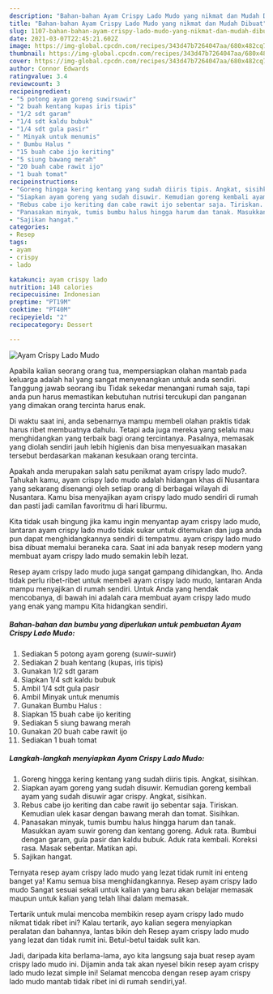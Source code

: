 ```yaml
---
description: "Bahan-bahan Ayam Crispy Lado Mudo yang nikmat dan Mudah Dibuat"
title: "Bahan-bahan Ayam Crispy Lado Mudo yang nikmat dan Mudah Dibuat"
slug: 1107-bahan-bahan-ayam-crispy-lado-mudo-yang-nikmat-dan-mudah-dibuat
date: 2021-03-07T22:45:21.602Z
image: https://img-global.cpcdn.com/recipes/343d47b7264047aa/680x482cq70/ayam-crispy-lado-mudo-foto-resep-utama.jpg
thumbnail: https://img-global.cpcdn.com/recipes/343d47b7264047aa/680x482cq70/ayam-crispy-lado-mudo-foto-resep-utama.jpg
cover: https://img-global.cpcdn.com/recipes/343d47b7264047aa/680x482cq70/ayam-crispy-lado-mudo-foto-resep-utama.jpg
author: Connor Edwards
ratingvalue: 3.4
reviewcount: 3
recipeingredient:
- "5 potong ayam goreng suwirsuwir"
- "2 buah kentang kupas iris tipis"
- "1/2 sdt garam"
- "1/4 sdt kaldu bubuk"
- "1/4 sdt gula pasir"
- " Minyak untuk menumis"
- " Bumbu Halus "
- "15 buah cabe ijo keriting"
- "5 siung bawang merah"
- "20 buah cabe rawit ijo"
- "1 buah tomat"
recipeinstructions:
- "Goreng hingga kering kentang yang sudah diiris tipis. Angkat, sisihkan."
- "Siapkan ayam goreng yang sudah disuwir. Kemudian goreng kembali ayam yang sudah disuwir agar crispy. Angkat, sisihkan."
- "Rebus cabe ijo keriting dan cabe rawit ijo sebentar saja. Tiriskan. Kemudian ulek kasar dengan bawang merah dan tomat. Sisihkan."
- "Panasakan minyak, tumis bumbu halus hingga harum dan tanak. Masukkan ayam suwir goreng dan kentang goreng. Aduk rata. Bumbui dengan garam, gula pasir dan kaldu bubuk. Aduk rata kembali. Koreksi rasa. Masak sebentar. Matikan api."
- "Sajikan hangat."
categories:
- Resep
tags:
- ayam
- crispy
- lado

katakunci: ayam crispy lado 
nutrition: 148 calories
recipecuisine: Indonesian
preptime: "PT19M"
cooktime: "PT40M"
recipeyield: "2"
recipecategory: Dessert

---
```



![Ayam Crispy Lado Mudo](https://img-global.cpcdn.com/recipes/343d47b7264047aa/680x482cq70/ayam-crispy-lado-mudo-foto-resep-utama.jpg)

Apabila kalian seorang orang tua, mempersiapkan olahan mantab pada keluarga adalah hal yang sangat menyenangkan untuk anda sendiri. Tanggung jawab seorang ibu Tidak sekedar menangani rumah saja, tapi anda pun harus memastikan kebutuhan nutrisi tercukupi dan panganan yang dimakan orang tercinta harus enak.

Di waktu  saat ini, anda sebenarnya mampu membeli olahan praktis tidak harus ribet membuatnya dahulu. Tetapi ada juga mereka yang selalu mau menghidangkan yang terbaik bagi orang tercintanya. Pasalnya, memasak yang diolah sendiri jauh lebih higienis dan bisa menyesuaikan masakan tersebut berdasarkan makanan kesukaan orang tercinta. 



Apakah anda merupakan salah satu penikmat ayam crispy lado mudo?. Tahukah kamu, ayam crispy lado mudo adalah hidangan khas di Nusantara yang sekarang disenangi oleh setiap orang di berbagai wilayah di Nusantara. Kamu bisa menyajikan ayam crispy lado mudo sendiri di rumah dan pasti jadi camilan favoritmu di hari liburmu.

Kita tidak usah bingung jika kamu ingin menyantap ayam crispy lado mudo, lantaran ayam crispy lado mudo tidak sukar untuk ditemukan dan juga anda pun dapat menghidangkannya sendiri di tempatmu. ayam crispy lado mudo bisa dibuat memalui beraneka cara. Saat ini ada banyak resep modern yang membuat ayam crispy lado mudo semakin lebih lezat.

Resep ayam crispy lado mudo juga sangat gampang dihidangkan, lho. Anda tidak perlu ribet-ribet untuk membeli ayam crispy lado mudo, lantaran Anda mampu menyajikan di rumah sendiri. Untuk Anda yang hendak mencobanya, di bawah ini adalah cara membuat ayam crispy lado mudo yang enak yang mampu Kita hidangkan sendiri.

<!--inarticleads1-->

##### Bahan-bahan dan bumbu yang diperlukan untuk pembuatan Ayam Crispy Lado Mudo:

1. Sediakan 5 potong ayam goreng (suwir-suwir)
1. Sediakan 2 buah kentang (kupas, iris tipis)
1. Gunakan 1/2 sdt garam
1. Siapkan 1/4 sdt kaldu bubuk
1. Ambil 1/4 sdt gula pasir
1. Ambil  Minyak untuk menumis
1. Gunakan  Bumbu Halus :
1. Siapkan 15 buah cabe ijo keriting
1. Sediakan 5 siung bawang merah
1. Gunakan 20 buah cabe rawit ijo
1. Sediakan 1 buah tomat




<!--inarticleads2-->

##### Langkah-langkah menyiapkan Ayam Crispy Lado Mudo:

1. Goreng hingga kering kentang yang sudah diiris tipis. Angkat, sisihkan.
1. Siapkan ayam goreng yang sudah disuwir. Kemudian goreng kembali ayam yang sudah disuwir agar crispy. Angkat, sisihkan.
1. Rebus cabe ijo keriting dan cabe rawit ijo sebentar saja. Tiriskan. Kemudian ulek kasar dengan bawang merah dan tomat. Sisihkan.
1. Panasakan minyak, tumis bumbu halus hingga harum dan tanak. Masukkan ayam suwir goreng dan kentang goreng. Aduk rata. Bumbui dengan garam, gula pasir dan kaldu bubuk. Aduk rata kembali. Koreksi rasa. Masak sebentar. Matikan api.
1. Sajikan hangat.




Ternyata resep ayam crispy lado mudo yang lezat tidak rumit ini enteng banget ya! Kamu semua bisa menghidangkannya. Resep ayam crispy lado mudo Sangat sesuai sekali untuk kalian yang baru akan belajar memasak maupun untuk kalian yang telah lihai dalam memasak.

Tertarik untuk mulai mencoba membikin resep ayam crispy lado mudo nikmat tidak ribet ini? Kalau tertarik, ayo kalian segera menyiapkan peralatan dan bahannya, lantas bikin deh Resep ayam crispy lado mudo yang lezat dan tidak rumit ini. Betul-betul taidak sulit kan. 

Jadi, daripada kita berlama-lama, ayo kita langsung saja buat resep ayam crispy lado mudo ini. Dijamin anda tak akan nyesel bikin resep ayam crispy lado mudo lezat simple ini! Selamat mencoba dengan resep ayam crispy lado mudo mantab tidak ribet ini di rumah sendiri,ya!.

